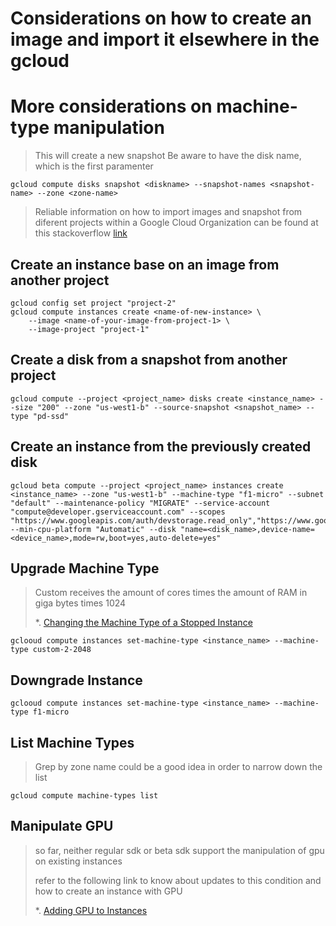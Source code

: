 # Considerations on how to create an image and import it elsewhere in the gcloud 
# More considerations on machine-type manipulation 
>
> This will create a new snapshot 
> Be aware to have the disk name, which is the first paramenter  
>
```
gcloud compute disks snapshot <diskname> --snapshot-names <snapshot-name> --zone <zone-name>
``` 

>
> Reliable information on how to import images and snapshot from diferent projects within a Google Cloud Organization 
> can be found at this stackoverflow [link](https://stackoverflow.com/questions/29585381/google-compute-engine-use-snapshot-from-another-project)
>

## Create an instance base on an image from another project 

```
gcloud config set project "project-2"
gcloud compute instances create <name-of-new-instance> \
    --image <name-of-your-image-from-project-1> \
    --image-project "project-1"
``` 

## Create a disk from a snapshot from another project 

```
gcloud compute --project <project_name> disks create <instance_name> --size "200" --zone "us-west1-b" --source-snapshot <snapshot_name> --type "pd-ssd"  

```


## Create an instance from the previously created disk 

```
gcloud beta compute --project <project_name> instances create <instance_name> --zone "us-west1-b" --machine-type "f1-micro" --subnet "default" --maintenance-policy "MIGRATE" --service-account "compute@developer.gserviceaccount.com" --scopes "https://www.googleapis.com/auth/devstorage.read_only","https://www.googleapis.com/auth/logging.write","https://www.googleapis.com/auth/monitoring.write","https://www.googleapis.com/auth/servicecontrol","https://www.googleapis.com/auth/service.management.readonly","https://www.googleapis.com/auth/trace.append" --min-cpu-platform "Automatic" --disk "name=<disk_name>,device-name=<device_name>,mode=rw,boot=yes,auto-delete=yes"

``` 

## Upgrade Machine Type
>
> Custom receives the amount of cores times the amount of RAM in giga bytes times 1024
>
> *. [Changing the Machine Type of a Stopped Instance](https://cloud.google.com/compute/docs/instances/changing-machine-type-of-stopped-instance)
>
``` 
gclooud compute instances set-machine-type <instance_name> --machine-type custom-2-2048
``` 

## Downgrade Instance
``` 
gclooud compute instances set-machine-type <instance_name> --machine-type f1-micro

``` 
## List Machine Types 

>
> Grep by zone name could be a good idea in order to narrow down the list 
>
```
gcloud compute machine-types list
``` 

## Manipulate GPU
>
> so far, neither regular sdk or beta sdk support the manipulation of gpu on existing instances
>
> refer to the following link to know about updates to this condition and how to create an instance
> with GPU 
>
> *. [Adding GPU to Instances](https://cloud.google.com/compute/docs/gpus/add-gpus) 
>



